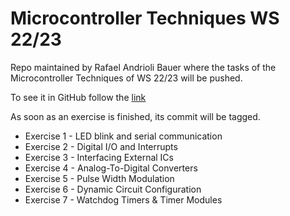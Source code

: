 # Microcontroller Techniques WS 22/23
Repo maintained by Rafael Andrioli Bauer where the tasks of the
Microcontroller Techniques of WS 22/23 will be pushed.

To see it in GitHub follow the [link](https://github.com/RafasLectures/microtech)

As soon as an exercise is finished, its commit will be tagged.

* Exercise 1 - LED blink and serial communication
* Exercise 2 - Digital I/O and Interrupts
* Exercise 3 - Interfacing External ICs
* Exercise 4 - Analog-To-Digital Converters
* Exercise 5 - Pulse Width Modulation
* Exercise 6 - Dynamic Circuit Configuration
* Exercise 7 - Watchdog Timers & Timer Modules
